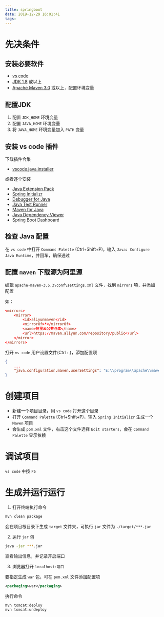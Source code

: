 ```yaml
---
title: springboot
date: 2019-12-29 16:01:41
tags:
---
```


# 先决条件

## 安装必要软件

- [vs code](https://code.visualstudio.com/)
- [JDK 1.8](http://www.oracle.com/technetwork/java/javase/downloads/) 或以上
- [Apache Maven 3.0](https://maven.apache.org/) 或以上，配置环境变量

## 配置JDK

1. 配置 `JDK_HOME` 环境变量
2. 配置 `JAVA_HOME` 环境变量
3. 将 `JAVA_HOME` 环境变量加入 `PATH` 变量

<!-- more -->

## 安装 vs code 插件

下载插件合集

- [vscode java installer](https://aka.ms/vscode-java-installer-win)

或者逐个安装

- [Java Extension Pack](https://marketplace.visualstudio.com/items?itemName=vscjava.vscode-java-pack)
- [Spring Initializr](https://marketplace.visualstudio.com/items?itemName=vscjava.vscode-spring-initializr)
- [Debugger for Java](https://marketplace.visualstudio.com/items?itemName=vscjava.vscode-java-debug)
- [Java Test Runner](https://marketplace.visualstudio.com/items?itemName=vscjava.vscode-java-test)
- [Maven for Java](https://marketplace.visualstudio.com/items?itemName=vscjava.vscode-maven)
- [Java Dependency Viewer](https://marketplace.visualstudio.com/items?itemName=vscjava.vscode-java-dependency)
- [Spring Boot Dashboard](https://marketplace.visualstudio.com/items?itemName=vscjava.vscode-spring-boot-dashboard)

## 检查 Java 配置

在 `vs code` 中打开 `Command Palette` (Ctrl+Shift+P)，输入 `Java: Configure Java Runtime`，并回车，确保通过

## 配置 `maven` 下载源为阿里源

编辑 `apache-maven-3.6.3\conf\settings.xml` 文件，找到 `mirrors` 项，并添加配置

如：

```conf
<mirrors>
    <mirror>
        <id>aliyunmaven</id>
        <mirrorOf>*</mirrorOf>
        <name>阿里云公共仓库</name>
        <url>https://maven.aliyun.com/repository/public</url>
    </mirror>
</mirrors>
```

打开 `vs code` 用户设置文件(Ctrl+,)，添加配置项

```json
{
    ...
    "java.configuration.maven.userSettings": "E:\\program\\apache\\maven\\apache-maven-3.6.3\\conf\\settings.xml"
}
```

# 创建项目

- 新建一个项目目录，用 `vs code` 打开这个目录
- 打开 `Command Palette` (Ctrl+Shift+P)，输入 `Spring Initializr` 生成一个 `Maven` 项目
- 会生成 `pom.xml` 文件，右击这个文件选择 `Edit starters`，会在 `Command Palette` 显示依赖

# 调试项目

`vs code` 中按 `F5`

# 生成并运行运行

1. 打开终端执行命令

```sh
mvn clean package
```

会在项目根目录下生成 `target` 文件夹，可执行 `jar` 文件为 `./target/***.jar`

2. 运行 `jar` 包

```sh
java -jar ***.jar
```

查看输出信息，并记录开启端口

3. 浏览器打开 `localhost:端口`

要指定生成  `war` 包，可在 `pom.xml` 文件添加配置项

```xml
<packaging>war</packaging>
```

执行命令

```
mvn tomcat:deploy
mvn tomcat:undeploy
```

